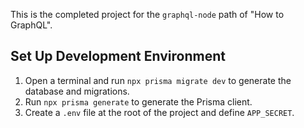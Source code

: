 This is the completed project for the `graphql-node` path of "How to GraphQL".

## Set Up Development Environment

1. Open a terminal and run `npx prisma migrate dev` to generate the database and migrations.
2. Run `npx prisma generate` to generate the Prisma client.
3. Create a `.env` file at the root of the project and define `APP_SECRET`.
